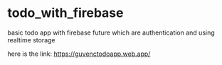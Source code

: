 # todo_with_firebase
basic todo app with firebase future which are authentication and using realtime storage

here is the link: https://guvenctodoapp.web.app/
